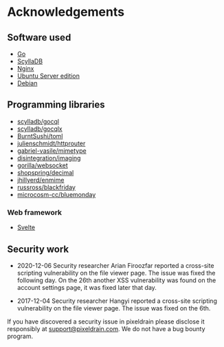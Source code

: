 # Acknowledgements

## Software used

 * [Go](https://golang.org/)
 * [ScyllaDB](https://www.scylladb.com/)
 * [Nginx](https://www.nginx.com/)
 * [Ubuntu Server edition](https://ubuntu.com/)
 * [Debian](https://www.debian.org/)

## Programming libraries

 * [scylladb/gocql](https://github.com/scylladb/gocql)
 * [scylladb/gocqlx](https://github.com/scylladb/gocqlx)
 * [BurntSushi/toml](https://github.com/BurntSushi/toml)
 * [julienschmidt/httprouter](https://github.com/julienschmidt/httprouter)
 * [gabriel-vasile/mimetype](https://github.com/gabriel-vasile/mimetype)
 * [disintegration/imaging](https://github.com/disintegration/imaging)
 * [gorilla/websocket](https://github.com/gorilla/websocket)
 * [shopspring/decimal](https://github.com/shopspring/decimal)
 * [jhillyerd/enmime](https://github.com/jhillyerd/enmime)
 * [russross/blackfriday](https://github.com/russross/blackfriday)
 * [microcosm-cc/bluemonday](https://github.com/microcosm-cc/bluemonday)

### Web framework

 * [Svelte](https://svelte.dev/)

## Security work

 * 2020-12-06 Security researcher Arian Firoozfar reported a cross-site
   scripting vulnerability on the file viewer page. The issue was fixed the
   following day. On the 26th another XSS vulnerability was found on the account
   settings page, it was fixed later that day.

 * 2017-12-04 Security researcher Hangyi reported a cross-site scripting
   vulnerability on the file viewer page. The issue was fixed on the 6th.

If you have discovered a security issue in pixeldrain please disclose it
responsibly at [support@pixeldrain.com](mailto:support@pixeldrain.com). We do
not have a bug bounty program.
